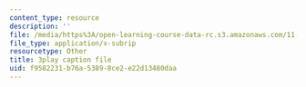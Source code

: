 ```yaml
---
content_type: resource
description: ''
file: /media/https%3A/open-learning-course-data-rc.s3.amazonaws.com/11-016j-the-once-and-future-city-spring-2015/f9582231b76a53898ce2e22d13480daa_kd6ww6aPT0A.vtt
file_type: application/x-subrip
resourcetype: Other
title: 3play caption file
uid: f9582231-b76a-5389-8ce2-e22d13480daa
---
```

